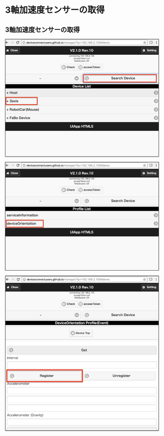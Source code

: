 # 3軸加速度センサーの取得

## 3軸加速度センサーの取得

![](./img/3axis101.png)

![](./img/3axis102.png)

![](./img/3axis103.png)



